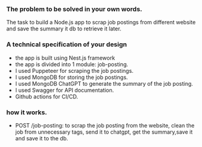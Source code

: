 ### The problem to be solved in your own words.

The task to build a Node.js app to scrap job postings from different website and save the summary it db to retrieve it later.


### A technical specification of your design 

* the app is built using Nest.js framework
* the app is divided into 1 module: job-posting.
* I used Puppeteer for scraping the job postings.
* I used MongoDB for storing the job postings.
* I used MongoDB ChatGPT to generate the summary of the job posting.
* I used Swagger for API documentation.
* Github actions for CI/CD.

### how it works.


  * POST /job-posting: to scrap the job posting from the website, clean the job from unnecessary tags, send it to chatgpt, get the summary,save it and save it to the db.
